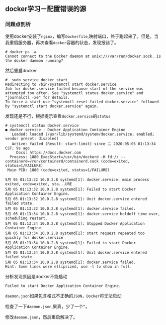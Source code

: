 ## docker学习－配置错误的源


### 问题点剖析

使用docker安装了`nginx`，编写`Dockerfile`,映射端口，终于跑起来了。但是，当我重启服务器，再次查看`docker`容器的状态，发现报错了。

````
# docker ps -a
Cannot connect to the Docker daemon at unix:///var/run/docker.sock. Is the docker daemon running?
````

然后重启docker

````
#  sudo service docker start
Redirecting to /bin/systemctl start docker.service
Job for docker.service failed because start of the service was attempted too often. See "systemctl status docker.service" and "journalctl -xe" for details.
To force a start use "systemctl reset-failed docker.service" followed by "systemctl start docker.service" again.

````

发现还是不行，根据提示查看`docker.service`的`status`

````
# systemctl status docker.service
● docker.service - Docker Application Container Engine
   Loaded: loaded (/usr/lib/systemd/system/docker.service; enabled; vendor preset: disabled)
   Active: failed (Result: start-limit) since 二 2020-05-05 01:13:34 CST; 9s ago
     Docs: https://docs.docker.com
  Process: 1880 ExecStart=/usr/bin/dockerd -H fd:// --containerd=/run/containerd/containerd.sock (code=exited, status=1/FAILURE)
 Main PID: 1880 (code=exited, status=1/FAILURE)

5月 05 01:13:32 10.0.2.8 systemd[1]: docker.service: main process exited, code=exited, sta...URE
5月 05 01:13:32 10.0.2.8 systemd[1]: Failed to start Docker Application Container Engine.
5月 05 01:13:32 10.0.2.8 systemd[1]: Unit docker.service entered failed state.
5月 05 01:13:32 10.0.2.8 systemd[1]: docker.service failed.
5月 05 01:13:34 10.0.2.8 systemd[1]: docker.service holdoff time over, scheduling restart.
5月 05 01:13:34 10.0.2.8 systemd[1]: Stopped Docker Application Container Engine.
5月 05 01:13:34 10.0.2.8 systemd[1]: start request repeated too quickly for docker.service
5月 05 01:13:34 10.0.2.8 systemd[1]: Failed to start Docker Application Container Engine.
5月 05 01:13:34 10.0.2.8 systemd[1]: Unit docker.service entered failed state.
5月 05 01:13:34 10.0.2.8 systemd[1]: docker.service failed.
Hint: Some lines were ellipsized, use -l to show in full.
````

分析发现原因是docker不能启动  

````
Failed to start Docker Application Container Engine.
````

`daemon.json`如果包含格式不正确的`JSON`，`Docker`将无法启动  

检查了一下`daemon.json`,果真，少了一个`“`。  

修改`daemon.json`，然后重启解决了。